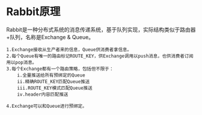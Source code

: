 # Rabbit原理 #
Rabbit是一种分布式系统的消息传递系统，基于队列实现，实际结构类似于路由器+队列，名称是Exchange & Queue。

    1.Exchange接收从生产者来的信息，Queue供消费者拿信息。
    2.每个Queue有唯一的路由标记ROUTE_KEY，供Exchange调用以push消息，也供消费者订阅用以pop消息。
    3.每个Exchange都有一个路由策略，包括但不限于：  
        i.全量推送给所有预绑定的Queue
        ii.精确ROUTE_KEY匹配Queue推送
        iii.ROUTE_KEY模式匹配Queue推送
        iv.header内容匹配推送
    
    4.Exchange可以和Queue进行预绑定。
